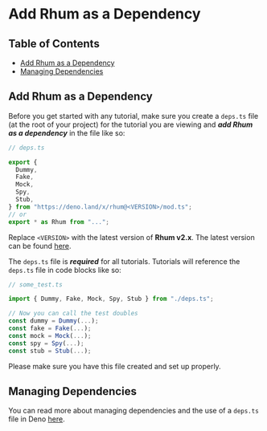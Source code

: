 # Add Rhum as a Dependency

## Table of Contents

- [Add Rhum as a Dependency](#add-rhum-as-a-dependency)
- [Managing Dependencies](#managing-dependencies)

## Add Rhum as a Dependency

Before you get started with any tutorial, make sure you create a `deps.ts` file
(at the root of your project) for the tutorial you are viewing and **_add Rhum
as a dependency_** in the file like so:

```typescript
// deps.ts

export {
  Dummy,
  Fake,
  Mock,
  Spy,
  Stub,
} from "https://deno.land/x/rhum@<VERSION>/mod.ts";
// or
export * as Rhum from "...";
```

Replace `<VERSION>` with the latest version of **Rhum v2.x**. The latest version
can be found [here](https://github.com/drashland/rhum/releases/latest).

The `deps.ts` file is **_required_** for all tutorials. Tutorials will reference
the `deps.ts` file in code blocks like so:

```typescript
// some_test.ts

import { Dummy, Fake, Mock, Spy, Stub } from "./deps.ts";

// Now you can call the test doubles
const dummy = Dummy(...);
const fake = Fake(...);
const mock = Mock(...);
const spy = Spy(...);
const stub = Stub(...);
```

Please make sure you have this file created and set up properly.

## Managing Dependencies

You can read more about managing dependencies and the use of a `deps.ts` file in
Deno [here](https://deno.land/manual/examples/manage_dependencies).

